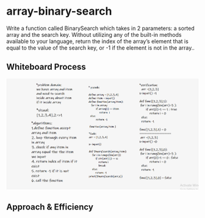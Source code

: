 # array-binary-search

<!-- Description of the challenge -->

Write a function called BinarySearch which takes in 2 parameters: a sorted array and the search key. Without utilizing any of the built-in methods available to your language, return the index of the array’s element that is equal to the value of the search key, or -1 if the element is not in the array..

## Whiteboard Process

<!-- Embedded whiteboard image -->

<img src ='./code3.png' />

## Approach & Efficiency

<!-- What approach did you take? Discuss Why. What is the Big O space/time for this approach? -->
